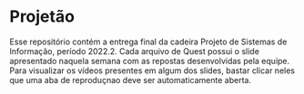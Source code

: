 # Projetão
Esse repositório contém a entrega final da cadeira Projeto de Sistemas de Informação, período 2022.2. Cada arquivo de Quest possui o slide apresentado naquela semana com as repostas desenvolvidas pela equipe. Para visualizar os vídeos presentes em algum dos slides, bastar clicar neles que uma aba de reproduçnao deve ser automaticamente aberta.
